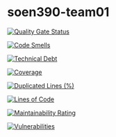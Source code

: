 # soen390-team01

[![Quality Gate Status](https://sonarcloud.io/api/project_badges/measure?project=soen390-team01&metric=alert_status)](https://sonarcloud.io/dashboard?id=soen390-team01)

[![Code Smells](https://sonarcloud.io/api/project_badges/measure?project=soen390-team01&metric=code_smells)](https://sonarcloud.io/dashboard?id=soen390-team01)

[![Technical Debt](https://sonarcloud.io/api/project_badges/measure?project=soen390-team01&metric=sqale_index)](https://sonarcloud.io/dashboard?id=soen390-team01)

[![Coverage](https://sonarcloud.io/api/project_badges/measure?project=soen390-team01&metric=coverage)](https://sonarcloud.io/dashboard?id=soen390-team01)

[![Duplicated Lines (%)](https://sonarcloud.io/api/project_badges/measure?project=soen390-team01&metric=duplicated_lines_density)](https://sonarcloud.io/dashboard?id=soen390-team01)

[![Lines of Code](https://sonarcloud.io/api/project_badges/measure?project=soen390-team01&metric=ncloc)](https://sonarcloud.io/dashboard?id=soen390-team01)

[![Maintainability Rating](https://sonarcloud.io/api/project_badges/measure?project=soen390-team01&metric=sqale_rating)](https://sonarcloud.io/dashboard?id=soen390-team01)

[![Vulnerabilities](https://sonarcloud.io/api/project_badges/measure?project=soen390-team01&metric=vulnerabilities)](https://sonarcloud.io/dashboard?id=soen390-team01)
